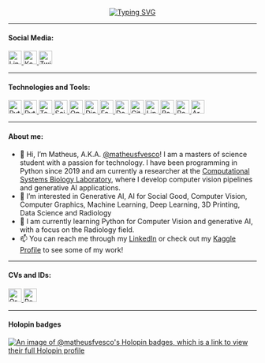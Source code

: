 <p align="center">
<a href="https://github.com/matheusfvesco">
  <img src="https://readme-typing-svg.demolab.com?font=Roboto+Mono&duration=1200&pause=1000&color=FFFFFF&center=true&multiline=true&width=500&height=90&lines=Matheus+Farinaro+Vesco;Computer+Vision+researcher+at+%40CSBL;Computer+Vision+%7C+Python+%7C+Deep+Learning" alt="Typing SVG" />
</a>
<!---
<a href="https://github.com/matheusfvesco">
  <img src="https://readme-typing-svg.demolab.com?font=Heebo&duration=1500&pause=1500&color=FFFFFF&center=true&multiline=true&width=435&height=85&lines=Matheus+Farinaro+Vesco;Rad+Tech+student+at+%40unifesp;Data+Science+%7C+Python+%7C+Machine+Learning" alt="Typing SVG" />
</a>
--->

---

<div>
  <h4>Social Media:</h4>
  <a href="https://www.linkedin.com/in/matheusfvesco">
        <img alt="LinkedIn URL" src="https://img.shields.io/badge/LinkedIn-%230a66c2?labelColor=0a66c2&style=flat-square&logo=linkedin&logoColor=%23ffffff" height="27">
  </a>
  <a href="https://www.kaggle.com/matheusfvesco">
        <img alt="Kaggle URL" src="https://img.shields.io/badge/Kaggle-%232d2d2d?labelColor=2d2d2d&style=flat-square&logo=kaggle&logoColor=%232bbdfa" height="27">
  </a>
  <a href="https://twitter.com/intent/follow?screen_name=matheusfvesco">
        <img alt="Twitter URL" src="https://img.shields.io/badge/Twitter-%231d9bf0?labelColor=1d9bf0&style=flat-square&logo=twitter&logoColor=%23ffffff" height="27">
  </a>
</div>

---

<div>
  <h4>Technologies and Tools:</h4>
  <a href="https://github.com/matheusfvesco">
        <img alt="Python URL" src="https://img.shields.io/badge/Python-%232d2d2d?labelColor=2d2d2d&style=flat-square&logo=python&logoColor=%233777ab" height="27">
  </a>
  <a href="https://pytorch.org/">
        <img alt="Pytorch URL" src="https://img.shields.io/badge/Pytorch-%232d2d2d?labelColor=2d2d2d&style=flat-square&logo=pytorch&logoColor=%23ee4c2c" height="27">
  </a>
  <a href="https://github.com/matheusfvesco">
        <img alt="Tensorflow URL" src="https://img.shields.io/badge/Tensorflow-%232d2d2d?labelColor=2d2d2d&style=flat-square&logo=tensorflow&logoColor=%23FFA800" height="27">
  </a>
  <a href="https://github.com/matheusfvesco">
        <img alt="Scikit Learn URL" src="https://img.shields.io/badge/scikit%20learn-%232d2d2d?labelColor=2d2d2d&style=flat-square&logo=scikitlearn&logoColor=%23ffffff" height="27">
  </a>
  <a href="https://opencv.org/">
        <img alt="Opencv URL" src="https://img.shields.io/badge/OpenCV-%232d2d2d?labelColor=2d2d2d&style=flat-square&logo=opencv&logoColor=%23ffffff" height="27">
  </a>
  <a href="https://github.com/matheusfvesco">
        <img alt="Django URL" src="https://img.shields.io/badge/Django-%23103e2e?labelColor=103e2e&style=flat-square&logo=django&logoColor=%23ffffff" height="27">
  </a>
  <a href="https://github.com/matheusfvesco">
        <img alt="Fastapi URL" src="https://img.shields.io/badge/FastAPI-%23019587?labelColor=019587&style=flat-square&logo=fastapi&logoColor=%23ffffff" height="27">
  </a>
  
  <a href="https://github.com/matheusfvesco">
        <img alt="Docker URL" src="https://img.shields.io/badge/Docker-%232496ed?labelColor=2496ed&style=flat-square&logo=docker&logoColor=%23ffffff" height="27">
  </a>
  <a href="https://github.com/matheusfvesco">
        <img alt="Git URL" src="https://img.shields.io/badge/Git-%232d2d2d?labelColor=2d2d2d&style=flat-square&logo=git&logoColor=%23f34f29" height="27">
  </a>
  
  <a href="https://github.com/matheusfvesco">
        <img alt="Linux URL" src="https://img.shields.io/badge/Linux-%232d2d2d?labelColor=2d2d2d&style=flat-square&logo=linux&logoColor=%23ffffff" height="27">
  </a>
  <a href="https://github.com/matheusfvesco">
        <img alt="Bash URL" src="https://img.shields.io/badge/Bash-%232d2d2d?labelColor=2d2d2d&style=flat-square&logo=gnubash&logoColor=%23ffffff" height="27">
  </a>
  
  <a href="https://github.com/matheusfvesco">
        <img alt="Postgresql URL" src="https://img.shields.io/badge/PostgreSQL-%23336791?labelColor=336791&style=flat-square&logo=postgresql&logoColor=%23ffffff" height="27">
  </a>
  
  <a href="https://github.com/matheusfvesco">
        <img alt="Arduino URL" src="https://img.shields.io/badge/Arduino-%2300979d?labelColor=00979d&style=flat-square&logo=arduino&logoColor=%23ffffff" height="27">
  </a>

</div>

---

<div>
  <h4>About me:</h4>
</div>

- 👋 Hi, I’m Matheus, A.K.A. [@matheusfvesco](https://www.github.com/matheusfvesco)! I am a masters of science student with a passion for technology. I have been programming in Python since 2019 and am currently a researcher at the [Computational Systems Biology Laboratory](https://www.csbiology.org/), where I develop computer vision pipelines and generative AI applications.
- 👀 I’m interested in Generative AI, AI for Social Good, Computer Vision, Computer Graphics, Machine Learning, Deep Learning, 3D Printing, Data Science and Radiology
- 🌱 I am currently learning Python for Computer Vision and generative AI, with a focus on the Radiology field.
- 📫 You can reach me through my [LinkedIn](https://www.linkedin.com/in/matheusfvesco/) or check out my [Kaggle Profile](https://www.kaggle.com/matheusfvesco) to see some of my work!

---

<div>
  <h4>CVs and IDs:</h4>
  <a href="https://orcid.org/0000-0002-4107-1281">
        <img alt="Orcid URL" src="https://img.shields.io/badge/Orcid-%232d2d2d?labelColor=2d2d2d&style=flat-square&logo=orcid&logoColor=%23A6CE39" height="27">
  </a>
  <a href="https://www.researchgate.net/profile/Matheus-Farinaro-Vesco">
        <img alt="Researchgate URL" src="https://img.shields.io/badge/ResearchGate-%232d2d2d?labelColor=2d2d2d&style=flat-square&logo=researchgate&logoColor=%2300CCBB" height="27">
  </a>
  

</div>

---

#### Holopin badges
[![An image of @matheusfvesco's Holopin badges, which is a link to view their full Holopin profile](https://holopin.me/matheusfvesco)](https://holopin.io/@matheusfvesco)
<!---
MatheusfVesco/MatheusfVesco is a ✨ special ✨ repository because its `README.md` (this file) appears on your GitHub profile.
You can click the Preview link to take a look at your changes.
--->
